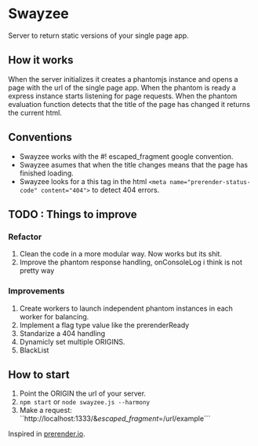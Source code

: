 # Swayzee
Server to return static versions of your single page app.

## How it works
When the server initializes it creates a phantomjs instance and opens a page with the url of the single page app. When the phantom is ready a express instance starts listening for page requests. When the phantom evaluation function detects that the title of the page has changed it returns the current html.

## Conventions
* Swayzee works with the #! escaped_fragment google convention.
* Swayzee asumes that when the title changes means that the page has finished loading.
* Swayzee looks for a this tag in the html ```<meta name="prerender-status-code" content="404">``` to detect 404 errors.

## TODO : Things to improve
### Refactor
1. Clean the code in a more modular way. Now works but its shit.
2. Improve the phantom response handling, onConsoleLog i think is not pretty way

### Improvements
1. Create workers to launch independent phantom instances in each worker for balancing.
2. Implement a flag type value like the prerenderReady
3. Standarize a 404 handling
4. Dynamicly set multiple ORIGINS.
5. BlackList

## How to start
1. Point the ORIGIN the url of your server.
2. ```npm start``` or ```node swayzee.js --harmony```
3. Make a request: ``http://localhost:1333/&_escaped_fragment_=/url/example```


Inspired in [prerender.io](https://github.com/prerender/prerender).

